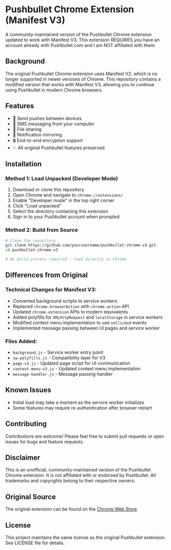 # Pushbullet Chrome Extension (Manifest V3)

A community-maintained version of the Pushbullet Chrome extension updated to work with Manifest V3.  This extension REQUIRES you have an account already with Pushbullet.com and I am NOT affiliated with them.

## Background

The original Pushbullet Chrome extension uses Manifest V2, which is no longer supported in newer versions of Chrome. This repository contains a modified version that works with Manifest V3, allowing you to continue using Pushbullet in modern Chrome browsers.

## Features

- 📱 Send pushes between devices
- 💬 SMS messaging from your computer
- 📎 File sharing
- 🔔 Notification mirroring
- 🔒 End-to-end encryption support
- ✨ All original Pushbullet features preserved

## Installation

### Method 1: Load Unpacked (Developer Mode)

1. Download or clone this repository
2. Open Chrome and navigate to `chrome://extensions/`
3. Enable "Developer mode" in the top right corner
4. Click "Load unpacked"
5. Select the directory containing this extension
6. Sign in to your Pushbullet account when prompted

### Method 2: Build from Source

```bash
# Clone the repository
git clone https://github.com/yourusername/pushbullet-chrome-v3.git
cd pushbullet-chrome-v3

# No build process required - load directly in Chrome
```

## Differences from Original

### Technical Changes for Manifest V3:
- Converted background scripts to service workers
- Replaced `chrome.browserAction` with `chrome.action` API
- Updated `chrome.extension` APIs to modern equivalents
- Added polyfills for `XMLHttpRequest` and `localStorage` in service workers
- Modified context menu implementation to use `onClicked` events
- Implemented message passing between UI pages and service worker

### Files Added:
- `background.js` - Service worker entry point
- `sw-polyfills.js` - Compatibility layer for V3
- `page-v3.js` - Updated page script for UI communication
- `context-menu-v3.js` - Updated context menu implementation
- `message-handler.js` - Message passing handler

## Known Issues

- Initial load may take a moment as the service worker initializes
- Some features may require re-authentication after browser restart

## Contributing

Contributions are welcome! Please feel free to submit pull requests or open issues for bugs and feature requests.

## Disclaimer

This is an unofficial, community-maintained version of the Pushbullet Chrome extension. It is not affiliated with or endorsed by Pushbullet. All trademarks and copyrights belong to their respective owners.

## Original Source

The original extension can be found on the [Chrome Web Store](https://chrome.google.com/webstore/detail/pushbullet/chlffgpmiacpedhhbkiomidkjlcfhogd).

## License

This project maintains the same license as the original Pushbullet extension. See LICENSE file for details.
